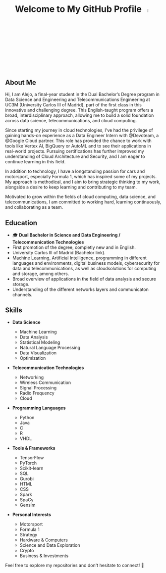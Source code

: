 <div align="center">
  
# Welcome to My GitHub Profile <img src="https://images.emojiterra.com/google/noto-emoji/unicode-15/animated/1f44b.gif" width="5%" height = "5%" alt="Animación de ejemplo">

</div>

## About Me

Hi, I am Alejo, a final-year student in the Dual Bachelor’s Degree program in Data Science and Engineering and Telecommunications Engineering at UC3M (University Carlos III of Madrid), part of the first class in this innovative and challenging degree. This English-taught program offers a broad, interdisciplinary approach, allowing me to build a solid foundation across data science, telecommunications, and cloud computing.

Since starting my journey in cloud technologies, I've had the privilege of gaining hands-on experience as a Data Engineer Intern with @Devoteam, a @Google Cloud partner. This role has provided the chance to work with tools like Vertex AI, BigQuery or AutoML and to see their applications in real-world projects. Pursuing certifications has further improved my understanding of Cloud Architecture and Security, and I am eager to continue learning in this field.

In addition to technology, I have a longstanding passion for cars and motorsport, especially Formula 1, which has inspired some of my projects. My approach is methodical, and I aim to bring strategic thinking to my work, alongside a desire to keep learning and contributing to my team.

Motivated to grow within the fields of cloud computing, data science, and telecommunications, I am committed to working hard, learning continuously, and collaborating as a team.


## Education

- 🎓 **Dual Bachelor in Science and Data Engineering / Telecommunication Technologies**
 - First promotion of the degree, completly new and in English.
 - University Carlos III of Madrid (Bachelor link).
 - Machine Learning, Artificial Intelligence, programming in different languages and environments, digital business models, cybersecurity for data and telecommunications, as well as cloudsolutions for computing and storage, among others.
 - Broad overview of applications in the field of data analysis and secure storage.
 - Understanding of the different networks layers and communicaton channels.


## Skills

- **Data Science**
  - Machine Learning
  - Data Analysis
  - Statistical Modeling
  - Natural Language Processing
  - Data Visualization
  - Optimization

- **Telecommunication Technologies**
  - Networking
  - Wireless Communication
  - Signal Processing
  - Radio Frequency
  - Cloud

- **Programming Languages**
  - Python
  - Java
  - C
  - R
  - VHDL

- **Tools & Frameworks**
  - TensorFlow
  - PyTorch
  - Scikit-learn
  - SQL
  - Gurobi
  - HTML
  - CSS
  - Spark
  - SpaCy
  - Gensim

- **Personal Interests**
  - Motorsport
  - Formula 1
  - Strategy
  - Hardware & Computers
  - Science and Data Exploration
  - Crypto
  - Business & Investments
  

Feel free to explore my repositories and don't hesitate to connect! 🚀
